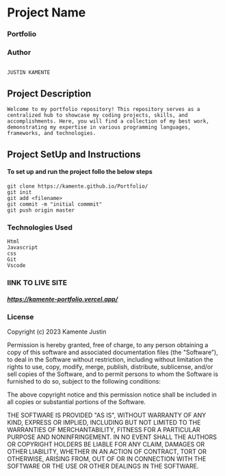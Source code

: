 # Project Name

### Portfolio
### Author 
``` 

JUSTIN KAMENTE

```
## Project Description
```
Welcome to my portfolio repository! This repository serves as a centralized hub to showcase my coding projects, skills, and accomplishments. Here, you will find a collection of my best work, demonstrating my expertise in various programming languages, frameworks, and technologies. 
```

## Project SetUp and Instructions
#### To set up and run the project follo the below steps

```
git clone https://kamente.github.io/Portfolio/
git init
git add <filename>
git commit -m "initial commmit"
git push origin master

```
### Technologies Used
```
Html
Javascript
css
Git 
Vscode

```

### lINK TO LIVE SITE
##### https://kamente-portfolio.vercel.app/

### License

Copyright (c) 2023 Kamente Justin

Permission is hereby granted, free of charge, to any person obtaining a copy
of this software and associated documentation files (the "Software"), to deal
in the Software without restriction, including without limitation the rights
to use, copy, modify, merge, publish, distribute, sublicense, and/or sell
copies of the Software, and to permit persons to whom the Software is
furnished to do so, subject to the following conditions:

The above copyright notice and this permission notice shall be included in all
copies or substantial portions of the Software.

THE SOFTWARE IS PROVIDED "AS IS", WITHOUT WARRANTY OF ANY KIND, EXPRESS OR
IMPLIED, INCLUDING BUT NOT LIMITED TO THE WARRANTIES OF MERCHANTABILITY,
FITNESS FOR A PARTICULAR PURPOSE AND NONINFRINGEMENT. IN NO EVENT SHALL THE
AUTHORS OR COPYRIGHT HOLDERS BE LIABLE FOR ANY CLAIM, DAMAGES OR OTHER
LIABILITY, WHETHER IN AN ACTION OF CONTRACT, TORT OR OTHERWISE, ARISING FROM,
OUT OF OR IN CONNECTION WITH THE SOFTWARE OR THE USE OR OTHER DEALINGS IN THE
SOFTWARE.
